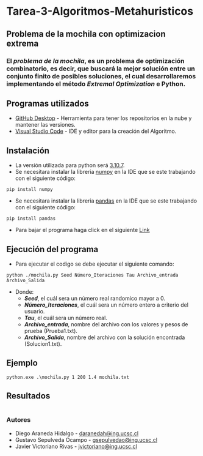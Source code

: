 # Tarea-3-Algoritmos-Metahuristicos
## Problema de la mochila con optimizacion extrema
### El ***problema de la mochila***, es un problema de optimización combinatorio, es decir, que buscará la mejor solución entre un conjunto finito de posibles soluciones, el cual desarrollaremos implementando el método ***Extremal Optimization*** e Python.

## Programas utilizados 

* [GitHub Desktop](https://desktop.github.com/) - Herramienta para tener los repositorios en la nube y mantener las versiones.
* [Visual Studio Code](https://visualstudio.microsoft.com/es/) - IDE y editor para la creación del Algoritmo.

## Instalación
* La versión utilizada para python será [3.10.7](https://www.python.org/downloads/).
* Se necesitara instalar la libreria [numpy](https://numpy.org/) en la IDE que se este trabajando con el siguiente código:
 ```
 pip install numpy
 ```
 * Se necesitara instalar la libreria [pandas](https://pandas.pydata.org/) en la IDE que se este trabajando con el siguiente código:
 ```
 pip install pandas
 ```
 * Para bajar el programa haga click en el siguiente [Link](https://github.com/GustavoSepul/Tarea-3-Algoritmos-Metaheuristicos/archive/refs/heads/main.zip)

## Ejecución del programa

- Para ejecutar el codigo se debe ejecutar el siguiente comando: 
```
python ./mochila.py Seed Número_Iteraciones Tau Archivo_entrada Archivo_Salida
```
- Donde:
    - ***Seed***, el cuál sera un número real randomico mayor a 0.
    - ***Número_Iteraciones***, el cuál sera un número entero a criterio del usuario.
    - ***Tau***, el cuál sera un número real.
    - ***Archivo_entrada***, nombre del archivo con los valores y pesos de prueba (Prueba1.txt).
    - ***Archivo_Salida***, nombre del archivo con la solución encontrada (Solucion1.txt).

## Ejemplo
```
python.exe .\mochila.py 1 200 1.4 mochila.txt
```


## Resultados
```

```



### Autores
* Diego Araneda Hidalgo - daranedah@ing.ucsc.cl
* Gustavo Sepulveda Ocampo - gsepulvedao@ing.ucsc.cl
* Javier Victoriano Rivas - jvictoriano@ing.ucsc.cl
